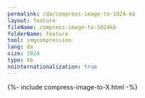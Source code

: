 ```yaml
---
permalink: /da/compress-image-to-1024-kb
layout: feature
fileName: compress-image-to-1024kb
folderName: feature
tool: imgcompression
lang: da
size: 1024
type: kb
nointernationalization: true
---
```

{%- include compress-image-to-X.html -%}       
